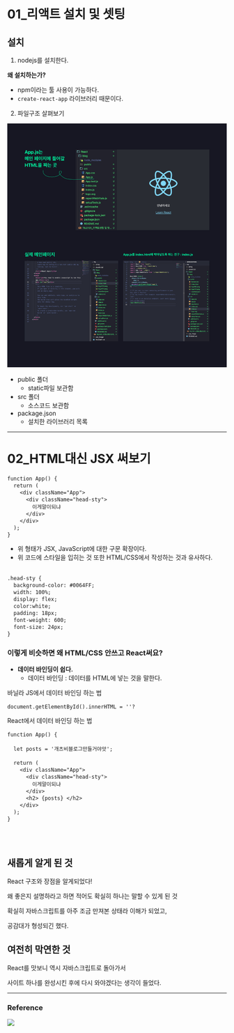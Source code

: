 # 01_리액트 설치 및 셋팅 

## **설치**

01. nodejs를 설치한다.

**왜 설치하는가?**

- npm이라는 툴 사용이 가능하다. 
- `create-react-app` 라이브러리 때문이다. 

02. 파일구조 살펴보기

![ex_image](./asset/img/RN_01.jpg)

- public 폴더  
  - static파일 보관함 
- src 폴더 
  - 소스코드 보관함 
- package.json 
  - 설치한 라이브러리 목록 


---
# 02_HTML대신 JSX 써보기 

```
function App() {
  return (
    <div className="App">
      <div className="head-sty">
        이게말이되냐
      </div>
    </div>
  );
}
```
- 위 형태가 JSX, JavaScript에 대한 구문 확장이다. 
- 위 코드에 스타일을 입히는 것 또한 HTML/CSS에서 작성하는 것과 유사하다. 

``` 

.head-sty {
  background-color: #0064FF;
  width: 100%;
  display: flex;
  color:white;
  padding: 18px;
  font-weight: 600;
  font-size: 24px;
}

```

### 이렇게 비슷하면 왜 HTML/CSS 안쓰고 React써요? 

- **데이터 바인딩이 쉽다.**
  - 데이터 바인딩 : 데이터를 HTML에 넣는 것을 말한다. 

바닐라 JS에서 데이터 바인딩 하는 법 
```
document.getElementById().innerHTML = ''? 
```

React에서 데이터 바인딩 하는 법 

```
function App() {

  let posts = '개츠비블로그만들거야앗';

  return (
    <div className="App">
      <div className="head-sty">
        이게말이되냐
      </div>
      <h2> {posts} </h2>
    </div>
  );
}
```

<br>
<br>

## 새롭게 알게 된 것

React 구조와 장점을 알게되었다!

왜 좋은지 설명하라고 하면 적어도 확실히 하나는 말할 수 있게 된 것 

확실히 자바스크립트를 아주 조금 만져본 상태라 이해가 되었고, 

공감대가 형성되긴 했다. 


## 여전히 막연한 것 

React를 맛보니 역시 자바스크립트로 돌아가서 

사이트 하나를 완성시킨 후에 다시 와야겠다는 생각이 들었다. 


---

### **Reference**
<a href="https://www.youtube.com/watch?v=nahwuaXmgt8">
<img src="https://img.shields.io/badge/리액트기초강의by.코딩애플님 유튜브-ff0000?style=flat-square&logo=YouTube&logoColor=white&link="/></a>
